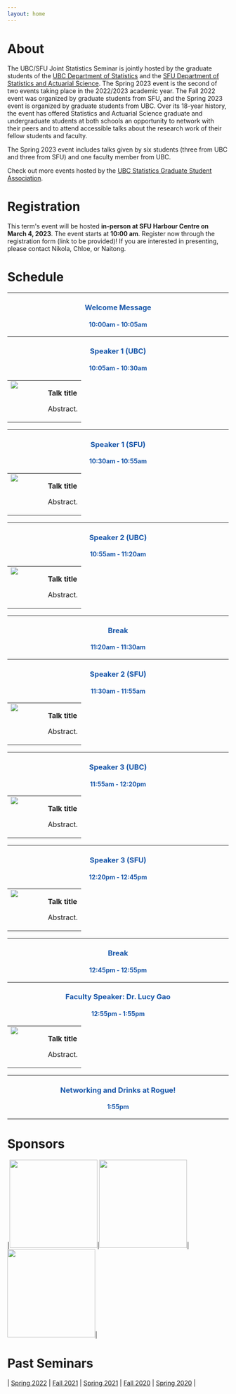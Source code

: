 ```yaml
---
layout: home
---
```


<style>
td, th, tr, table {
   border: none!important;
   background-color: transparent!important;
}
h2, h3, h4 {
    text-align: center;
}
</style>


# About

The UBC/SFU Joint Statistics Seminar is jointly hosted by the graduate students of the [UBC Department of Statistics](https://www.stat.ubc.ca/) and the [SFU Department of Statistics and Actuarial Science](https://www.sfu.ca/stat-actsci.html). The Spring 2023 event is the second of two events taking place in the 2022/2023 academic year. The Fall 2022 event was organized by graduate students from SFU, and the Spring 2023 event is organized by graduate students from UBC. Over its 18-year history, the event has offered Statistics and Actuarial Science graduate and undergraduate students at both schools an opportunity to network with their peers and to attend accessible talks about the research work of their fellow students and faculty. 

The Spring 2023 event includes talks given by six students (three from UBC and three from SFU) and one faculty member from UBC.

Check out more events hosted by the [UBC Statistics Graduate Student Association](https://ubc-stat-grad.github.io/).


# Registration

This term's event will be hosted **in-person at SFU Harbour Centre on March 4, 2023**. The event starts at **10:00 am**. 
Register now through the registration form (link to be provided)! If you are interested in presenting,
please contact Nikola, Chloe, or Naitong.


# Schedule

---

### <span style="color:#1756a9"> Welcome Message </span> 
#### <span style="color:#1756a9">  10:00am - 10:05am </span>

---

### <span style="color:#1756a9"> Speaker 1 (UBC) </span>
#### <span style="color:#1756a9"> 10:05am - 10:30am </span>

<table cellspacing="0" cellpadding="0">
<tr><td width="50%" style="vertical-align:text-top">
<img src="assets/placeholder.png">
</td><td>
<p><strong>Talk title</strong></p>
<p style="text-align:justify">Abstract.</p>
</td></tr>
</table>

---

### <span style="color:#1756a9"> Speaker 1 (SFU) </span>
#### <span style="color:#1756a9"> 10:30am - 10:55am </span>

<table cellspacing="0" cellpadding="0">
<tr><td width="50%" style="vertical-align:text-top">
<img src="assets/placeholder.png">
</td><td>
<p><strong>Talk title</strong></p>
<p style="text-align:justify">Abstract.</p>
</td></tr>
</table>

---

### <span style="color:#1756a9"> Speaker 2 (UBC) </span>
#### <span style="color:#1756a9"> 10:55am - 11:20am </span>

<table cellspacing="0" cellpadding="0">
<tr><td width="50%" style="vertical-align:text-top">
<img src="assets/placeholder.png">
</td><td>
<p><strong>Talk title</strong></p>
<p style="text-align:justify">Abstract.</p>
</td></tr>
</table>

---

### <span style="color:#1756a9"> Break </span>
#### <span style="color:#1756a9"> 11:20am - 11:30am </span>

---

### <span style="color:#1756a9"> Speaker 2 (SFU) </span>
#### <span style="color:#1756a9"> 11:30am - 11:55am </span>

<table cellspacing="0" cellpadding="0">
<tr><td width="50%" style="vertical-align:text-top">
<img src="assets/placeholder.png">
</td><td>
<p><strong>Talk title</strong></p>
<p style="text-align:justify">Abstract.</p>
</td></tr>
</table>

---

### <span style="color:#1756a9"> Speaker 3 (UBC) </span>
#### <span style="color:#1756a9"> 11:55am - 12:20pm </span>

<table cellspacing="0" cellpadding="0">
<tr><td width="50%" style="vertical-align:text-top">
<img src="assets/placeholder.png">
</td><td>
<p><strong>Talk title</strong></p>
<p style="text-align:justify">Abstract.</p>
</td></tr>
</table>

---

### <span style="color:#1756a9"> Speaker 3 (SFU) </span>
#### <span style="color:#1756a9"> 12:20pm - 12:45pm </span>

<table cellspacing="0" cellpadding="0">
<tr><td width="50%" style="vertical-align:text-top">
<img src="assets/placeholder.png">
</td><td>
<p><strong>Talk title</strong></p>
<p style="text-align:justify">Abstract.</p>
</td></tr>
</table>

---

### <span style="color:#1756a9"> Break </span>
#### <span style="color:#1756a9"> 12:45pm - 12:55pm </span>

---

### <span style="color:#1756a9"> Faculty Speaker: Dr. Lucy Gao </span>
#### <span style="color:#1756a9"> 12:55pm - 1:55pm </span>

<table cellspacing="0" cellpadding="0">
<tr><td width="50%" style="vertical-align:text-top">
<img src="assets/Lucy_Gao.png">
</td><td>
<p><strong>Talk title</strong></p>
<p style="text-align:justify">Abstract.</p>
</td></tr>
</table>

---

### <span style="color:#1756a9"> Networking and Drinks at Rogue! </span>
#### <span style="color:#1756a9"> 1:55pm </span>

---

# Sponsors

|<img src="assets/stat.jpg" width=200/>|<img src="assets/canssi.png" width=200/>|<img src="assets/gss.png" width=200/>|

# Past Seminars
| [Spring 2022](https://ubc-sfu-joint-stat-seminar-spring-2022.github.io/) | [Fall 2021](https://www.sfu.ca/~rennyd/JointSeminar2021/) | [Spring 2021](https://www.stat.ubc.ca/~kenny.chiu/jointseminar/spring2021/) | [Fall 2020](http://www.sfu.ca/~nsurjano/JointSeminar/) | [Spring 2020](https://chiukenny.github.io/jointseminar-2019w2/) |